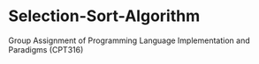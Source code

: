 # Selection-Sort-Algorithm
 Group Assignment of Programming Language Implementation and Paradigms (CPT316)

